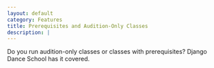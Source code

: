 ```yaml
---
layout: default
category: Features
title: Prerequisites and Audition-Only Classes
description: |
---
```


Do you run audition-only classes or classes with prerequisites?  Django Dance School has it covered.